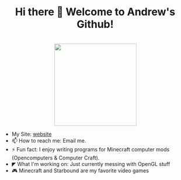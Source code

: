 ### 

<h1 align="center"> 
  Hi there 👋 Welcome to Andrew's Github!
</h1> 
<p align="center"> 
  <br />
  <img src="https://starbounder.org/mediawiki/images/3/3e/Bunny.gif" width=225 height=225 />
</p> 

- My Site: [website]
- 📫 How to reach me: Email me.
- ⚡ Fun fact: I enjoy writing programs for Minecraft computer mods (Opencomputers & Computer Craft).
- ◤ What I'm working on: Just currently messing with OpenGL stuff
- 🎮 Minecraft and Starbound are my favorite video games

[website]: https://and-rew.codes
